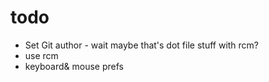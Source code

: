 # todo

* Set Git author - wait maybe that's dot file stuff with rcm?
* use rcm
* keyboard& mouse prefs

